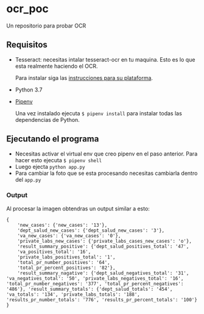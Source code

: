 # ocr_poc
Un repositorio para probar OCR

## Requisitos

- Tesseract: necesitas intalar tesseract-ocr en tu maquina. Esto es lo que esta realmente haciendo el OCR.

  Para instalar siga las [instrucciones para su plataforma](https://github.com/tesseract-ocr/tesseract/wiki#installation).

- Python 3.7
- [Pipenv](https://pipenv.pypa.io/en/latest/install/#installing-pipenv)

  Una vez instalado ejecuta `$ pipenv install` para instalar todas las dependencias de Python.

## Ejecutando el programa

- Necesitas activar el virtual env que creo pipenv en el paso anterior. Para hacer esto ejecuta `$ pipenv shell`
- Luego ejecta `python app.py`
- Para cambiar la foto que se esta procesando necesitas cambiarla dentro del `app.py`

### Output

Al procesar la imagen obtendras un output similar a esto:

```
{
    'new_cases': {'new_cases': '13'},
    'dept_salud_new_cases': {'dept_salud_new_cases': '3'},
    'va_new_cases': {'va_new_cases': '0'},
    'private_labs_new_cases': {'private_labs_cases_new_cases': 'o'},
    'result_summary_positive': {'dept_salud_positives_total': '47',
    'va_positives_total': '16',
    'private_labs_positives_total': '1',
    'total_pr_number_positives': '64',
    'total_pr_percent_positives': '82'},
    'result_summary_nagative': {'dept_salud_negatives_total': '31', 'va_negatives_total': '50', 'private_labs_negatives_total': '16', 'total_pr_number_negatives': '377', 'total_pr_percent_negatives': '486'}, 'result_summary_totals': {'dept_salud_totals': '454', 'va_totals': '134', 'private_labs_totals': '188', 'results_pr_number_totals': '776', 'results_pr_percent_totals': '100'}
}
```
